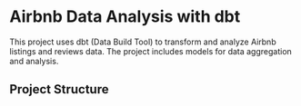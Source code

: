 # Airbnb Data Analysis with dbt

This project uses dbt (Data Build Tool) to transform and analyze Airbnb listings and reviews data. The project includes models for data aggregation and analysis.

## Project Structure

